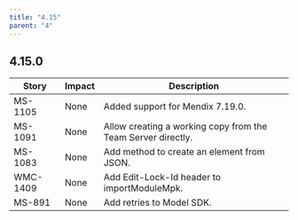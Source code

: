 ```yaml
---
title: "4.15"
parent: "4"
---
```


## 4.15.0

| Story | Impact | Description |
|---|---|---|
| MS-1105 | None | Added support for Mendix 7.19.0. |
| MS-1091 | None | Allow creating a working copy from the Team Server directly. |
| MS-1083 | None | Add method to create an element from JSON. |
| WMC-1409 | None | Add Edit-Lock-Id header to importModuleMpk. |
| MS-891 | None | Add retries to Model SDK. |
